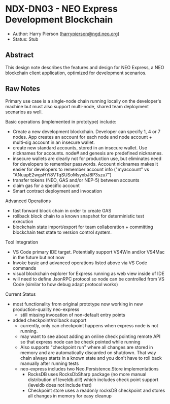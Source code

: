 # NDX-DN03 - NEO Express Development Blockchain

- Author: Harry Pierson (harrypierson@ngd.neo.org)
- Status: Stub

## Abstract

This design note describes the features and design for NEO Express, a NEO
blockchain client application, optimized for development scenarios.

## Raw Notes

Primary use case is a single-node chain running locally on the developer's machine
but must also support multi-node, shared team deployment scenarios as well.

Basic operations (implemented in prototype) include:

- Create a new development blockchain. Developer can specify 1, 4 or 7 nodes.
  App creates an account for each node and node account + multi-sig account in
  an insecure wallet.
- create new standard accounts, stored in an insecure wallet. Use nicknames
  for accounts. node# and genesis are predefined nicknames.
- insecure wallets are clearly not for production use, but eliminates need for
  developers to remember passwords. Account nicknames makes it easier for developers
  to remember account info ("myaccount" vs "ANuupE2wgsHYi8VTqSUSoMsyxbJ8P3szu7")
- transfer tokens (NEO, GAS and/or NEP-5) between accounts
- claim gas for a specific account
- Smart contract deployment and invocation

Advanced Operations

- fast forward block chain in order to create GAS
- rollback block chain to a known snapshot for deterministic test execution
- blockchain state import/export for team collaboration + committing blockchain
  test state to version control system.

Tool Integration

- VS Code primary IDE target. Potentially support VS4Win and/or VS4Mac in the future but not now
- Invoke basic and advanced operations listed above via VS Code commands
- visual blockchain explorer for Express running as web view inside of IDE
- will need to define JsonRPC protocol so node can be controlled from VS Code
  (similar to how debug adapt protocol works)

Current Status

- most functionality from original prototype now working in new production-quality
  neo-express
  - still missing invocation of non-default entry points
- added checkpoint/rollback support
  - currently, only can checkpoint happens when express node is not running.
  - may want to see about adding an online check pointing remote API so that
    express node can be check pointed while running
  - Also supports "checkpoint run" where all changes are stored in memory and
    are automatically discarded on shutdown. That way chain always starts in a
    known state and you don't have to roll back manually after running tests
  - neo-express includes two Neo.Persistence.Store implementations
    - RocksDB uses RocksDbSharp package (no more manual distribution of leveldb.dll!)
      which includes check point support (leveldb does not include that)
    - Checkpoint store uses a readonly rocksDB checkpoint and stores all changes
      in memory for easy cleanup
